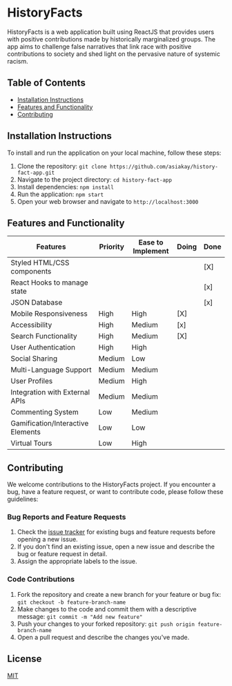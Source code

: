 # HistoryFacts

HistoryFacts is a web application built using ReactJS that provides users with positive contributions made by historically marginalized groups. The app aims to challenge false narratives that link race with positive contributions to society and shed light on the pervasive nature of systemic racism.

## Table of Contents

- [Installation Instructions](#installation-instructions)
- [Features and Functionality](#features-and-functionality)
- [Contributing](#contributing)

## Installation Instructions

To install and run the application on your local machine, follow these steps:

1. Clone the repository: `git clone https://github.com/asiakay/history-fact-app.git`
2. Navigate to the project directory: `cd history-fact-app`
3. Install dependencies: `npm install`
4. Run the application: `npm start`
5. Open your web browser and navigate to `http://localhost:3000`

## Features and Functionality

| Features                          | Priority | Ease to Implement | Doing | Done |
| --------------------------------- | -------- | ----------------- | ----- | ---- |
| Styled HTML/CSS components        |          |                   |       | [X]  |
| React Hooks to manage state       |          |                   |       | [x]  |
| JSON Database                     |          |                   |       | [x]  |
| Mobile Responsiveness             | High     | High              | [X]   |      |
| Accessibility                     | High     | Medium            | [x]   |      |
| Search Functionality              | High     | Medium            | [X]   |      |
| User Authentication               | High     | High              |       |      |
| Social Sharing                    | Medium   | Low               |       |      |
| Multi-Language Support            | Medium   | Medium            |       |      |
| User Profiles                     | Medium   | High              |       |      |
| Integration with External APIs    | Medium   | Medium            |       |      |
| Commenting System                 | Low      | Medium            |       |      |
| Gamification/Interactive Elements | Low      | Low               |       |      |
| Virtual Tours                     | Low      | High              |       |      |

## Contributing

We welcome contributions to the HistoryFacts project. If you encounter a bug, have a feature request, or want to contribute code, please follow these guidelines:

### Bug Reports and Feature Requests

1. Check the [issue tracker](https://github.com/asiakay/history-fact-app/issues) for existing bugs and feature requests before opening a new issue.
2. If you don't find an existing issue, open a new issue and describe the bug or feature request in detail.
3. Assign the appropriate labels to the issue.

### Code Contributions

1. Fork the repository and create a new branch for your feature or bug fix: `git checkout -b feature-branch-name`
2. Make changes to the code and commit them with a descriptive message: `git commit -m "Add new feature"`
3. Push your changes to your forked repository: `git push origin feature-branch-name`
4. Open a pull request and describe the changes you've made.

## License

[MIT](https://github.com/asiakay/history-fact-app/blob/main/LICENSE)

